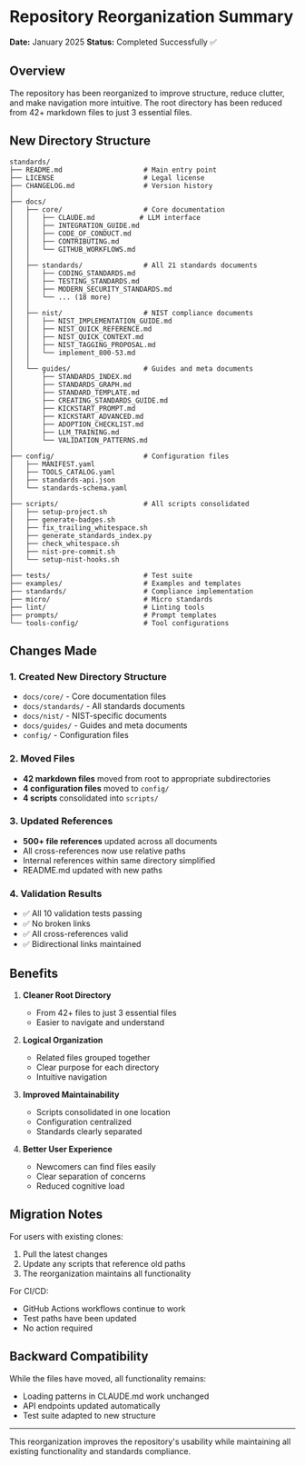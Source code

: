 # Repository Reorganization Summary

**Date:** January 2025
**Status:** Completed Successfully ✅

## Overview

The repository has been reorganized to improve structure, reduce clutter, and make navigation more intuitive. The root directory has been reduced from 42+ markdown files to just 3 essential files.

## New Directory Structure

```
standards/
├── README.md                    # Main entry point
├── LICENSE                      # Legal license
├── CHANGELOG.md                 # Version history
│
├── docs/
│   ├── core/                    # Core documentation
│   │   ├── CLAUDE.md           # LLM interface
│   │   ├── INTEGRATION_GUIDE.md
│   │   ├── CODE_OF_CONDUCT.md
│   │   ├── CONTRIBUTING.md
│   │   └── GITHUB_WORKFLOWS.md
│   │
│   ├── standards/               # All 21 standards documents
│   │   ├── CODING_STANDARDS.md
│   │   ├── TESTING_STANDARDS.md
│   │   ├── MODERN_SECURITY_STANDARDS.md
│   │   └── ... (18 more)
│   │
│   ├── nist/                    # NIST compliance documents
│   │   ├── NIST_IMPLEMENTATION_GUIDE.md
│   │   ├── NIST_QUICK_REFERENCE.md
│   │   ├── NIST_QUICK_CONTEXT.md
│   │   ├── NIST_TAGGING_PROPOSAL.md
│   │   └── implement_800-53.md
│   │
│   └── guides/                  # Guides and meta documents
│       ├── STANDARDS_INDEX.md
│       ├── STANDARDS_GRAPH.md
│       ├── STANDARD_TEMPLATE.md
│       ├── CREATING_STANDARDS_GUIDE.md
│       ├── KICKSTART_PROMPT.md
│       ├── KICKSTART_ADVANCED.md
│       ├── ADOPTION_CHECKLIST.md
│       ├── LLM_TRAINING.md
│       └── VALIDATION_PATTERNS.md
│
├── config/                      # Configuration files
│   ├── MANIFEST.yaml
│   ├── TOOLS_CATALOG.yaml
│   ├── standards-api.json
│   └── standards-schema.yaml
│
├── scripts/                     # All scripts consolidated
│   ├── setup-project.sh
│   ├── generate-badges.sh
│   ├── fix_trailing_whitespace.sh
│   ├── generate_standards_index.py
│   ├── check_whitespace.sh
│   ├── nist-pre-commit.sh
│   └── setup-nist-hooks.sh
│
├── tests/                       # Test suite
├── examples/                    # Examples and templates
├── standards/                   # Compliance implementation
├── micro/                       # Micro standards
├── lint/                        # Linting tools
├── prompts/                     # Prompt templates
└── tools-config/                # Tool configurations
```

## Changes Made

### 1. **Created New Directory Structure**
- `docs/core/` - Core documentation files
- `docs/standards/` - All standards documents
- `docs/nist/` - NIST-specific documents
- `docs/guides/` - Guides and meta documents
- `config/` - Configuration files

### 2. **Moved Files**
- **42 markdown files** moved from root to appropriate subdirectories
- **4 configuration files** moved to `config/`
- **4 scripts** consolidated into `scripts/`

### 3. **Updated References**
- **500+ file references** updated across all documents
- All cross-references now use relative paths
- Internal references within same directory simplified
- README.md updated with new paths

### 4. **Validation Results**
- ✅ All 10 validation tests passing
- ✅ No broken links
- ✅ All cross-references valid
- ✅ Bidirectional links maintained

## Benefits

1. **Cleaner Root Directory**
   - From 42+ files to just 3 essential files
   - Easier to navigate and understand

2. **Logical Organization**
   - Related files grouped together
   - Clear purpose for each directory
   - Intuitive navigation

3. **Improved Maintainability**
   - Scripts consolidated in one location
   - Configuration centralized
   - Standards clearly separated

4. **Better User Experience**
   - Newcomers can find files easily
   - Clear separation of concerns
   - Reduced cognitive load

## Migration Notes

For users with existing clones:
1. Pull the latest changes
2. Update any scripts that reference old paths
3. The reorganization maintains all functionality

For CI/CD:
- GitHub Actions workflows continue to work
- Test paths have been updated
- No action required

## Backward Compatibility

While the files have moved, all functionality remains:
- Loading patterns in CLAUDE.md work unchanged
- API endpoints updated automatically
- Test suite adapted to new structure

---

This reorganization improves the repository's usability while maintaining all existing functionality and standards compliance.
